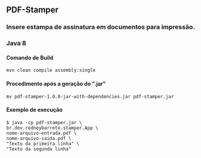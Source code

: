 ## PDF-Stamper
### Insere estampa de assinatura em documentos para impressão.

### Java 8

#### Comando de Build
```
mvn clean compile assembly:single
```
#### Procedimento após a geração do ".jar"
```
mv pdf-stamper-1.0.0-jar-with-dependencies.jar pdf-stamper.jar
```
#### Exemplo de execução
```
$ java -cp pdf-stamper.jar \ 
br.dev.rodneybarreto.stamper.App \ 
nome-arquivo-entrada.pdf \
nome-arquivo-saida.pdf \
"Texto da primeira linha" \
"Texto da segunda linha"
```